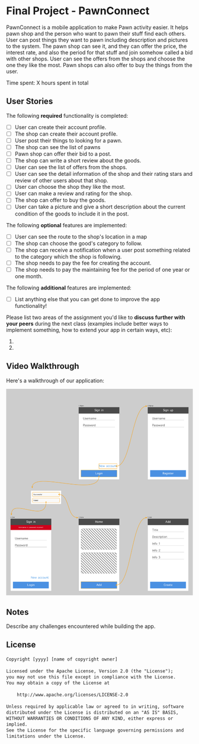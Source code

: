 # Final Project - PawnConnect

PawnConnect is a mobile application to make Pawn activity easier. It helps pawn shop and the person who want to pawn their stuff find each others.
User can post things they want to pawn including description and pictures to the system. The pawn shop can see it, and they can offer the price, the interest rate, and also the period for that stuff and join somehow called a bid with other shops. User can see the offers from the shops and choose the one they like the most.
Pawn shops can also offer to buy the things from the user.

Time spent: X hours spent in total

## User Stories

The following **required** functionality is completed:

- [ ] User can create their account profile.
- [ ] The shop can create their account profile.
- [ ] User post their things to looking for a pawn.
- [ ] The shop can see the list of pawns
- [ ] Pawn shop can offer their bid to a post.
- [ ] The shop can write a short review about the goods.
- [ ] User can see the list of offers from the shops.
- [ ] User can see the detail information of the shop and their rating stars and review of other users about that shop.
- [ ] User can choose the shop they like the most.
- [ ] User can make a review and rating for the shop.
- [ ] The shop can offer to buy the goods.
- [ ] User can take a picture and give a short description about the current condition of the goods to include it in the post.

The following **optional** features are implemented:

- [ ] User can see the route to the shop's location in a map
- [ ] The shop can choose the good's category to follow.
- [ ] The shop can receive a notification when a user post something related to the category which the shop is following.
- [ ] The shop needs to pay the fee for creating the account.
- [ ] The shop needs to pay the maintaining fee for the period of one year or one month.

The following **additional** features are implemented:

- [ ] List anything else that you can get done to improve the app functionality!

Please list two areas of the assignment you'd like to **discuss further with your peers** during the next class (examples include better ways to implement something, how to extend your app in certain ways, etc):

1.
2.

## Video Walkthrough

Here's a walkthrough of our application:

<img src='https://github.com/Travelsistant/Travelsistant/blob/master/Wireframe.png' title='Workflow' width='' alt='Workflow' />

## Notes

Describe any challenges encountered while building the app.

## License

    Copyright [yyyy] [name of copyright owner]

    Licensed under the Apache License, Version 2.0 (the "License");
    you may not use this file except in compliance with the License.
    You may obtain a copy of the License at

        http://www.apache.org/licenses/LICENSE-2.0

    Unless required by applicable law or agreed to in writing, software
    distributed under the License is distributed on an "AS IS" BASIS,
    WITHOUT WARRANTIES OR CONDITIONS OF ANY KIND, either express or implied.
    See the License for the specific language governing permissions and
    limitations under the License.
